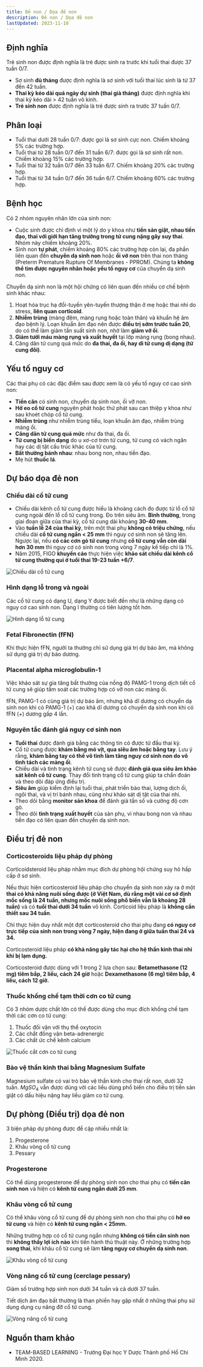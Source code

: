 ```yaml
---
title: Đẻ non / Dọa đẻ non
description: Đẻ non / Dọa đẻ non
lastUpdated: 2023-11-10
---
```


## Định nghĩa

Trẻ sinh non được định nghĩa là trẻ được sinh ra trước khi tuổi thai được 37 tuần 0/7.

- Sơ sinh **đủ tháng** được định nghĩa là sơ sinh với tuổi thai lúc sinh là từ 37 đến 42 tuần.
- **Thai kỳ kéo dài quá ngày dự sinh (thai già tháng)** được định nghĩa khi thai kỳ kéo dài > 42 tuần vô kinh.
- **Trẻ sinh non** được định nghĩa là trẻ được sinh ra trước 37 tuần 0/7.

## Phân loại

- Tuổi thai dưới 28 tuần 0/7: được gọi là sơ sinh cực non. Chiếm khoảng 5% các trường hợp.
- Tuổi thai từ 28 tuần 0/7 đến 31 tuần 6/7: được gọi là sơ sinh rất non. Chiếm khoảng 15% các trường hợp.
- Tuổi thai từ 32 tuần 0/7 đến 33 tuần 6/7. Chiếm khoảng 20% các trường hợp.
- Tuổi thai từ 34 tuần 0/7 đến 36 tuần 6/7. Chiếm khoảng 60% các trường hợp.

## Bệnh học

Có 2 nhóm nguyên nhân lớn của sinh non:

- Cuộc sinh được chỉ định vì một lý do y khoa như **tiền sản giật, nhau tiền đạo, thai với giới hạn tăng trưởng trong tử cung nặng gây suy thai**. Nhóm này chiếm khoảng 20%.
- Sinh non **tự phát**, chiếm khoảng 80% các trường hợp còn lại, đa phần liên quan đến **chuyển dạ sinh non** hoặc **ối vỡ non** trên thai non tháng (Preterm Premature Rupture Of Membranes - PPROM). Chúng ta **không thể tìm được nguyên nhân hoặc yếu tố nguy cơ** của chuyển dạ sinh non.

Chuyển dạ sinh non là một hội chứng có liên quan đến nhiều cơ chế bệnh sinh khác nhau:

1. Hoạt hóa trục hạ đồi-tuyến yên-tuyến thượng thận ở mẹ hoặc thai nhi do stress, **liên quan corticoid**.
2. **Nhiễm trùng** (màng đệm, màng rụng hoặc toàn thân) và khuẩn hệ âm đạo bệnh lý. Loạn khuẩn âm đạo nên được **điều trị sớm trước tuần 20**, do có thể làm giảm tần suất sinh non, nhờ làm **giảm vỡ ối**.
3. **Giảm tưới máu màng rụng và xuất huyết** tại lớp màng rụng (bong nhau).
4. Căng dãn tử cung quá mức do **đa thai, đa ối, hay di tử cung dị dạng (tử cung đôi)**.

## Yếu tố nguy cơ

Các thai phụ có các đặc điểm sau được xem là có yếu tố nguy cơ cao sinh non:

- **Tiền căn** có sinh non, chuyển dạ sinh non, ối vỡ non.
- **Hở eo cổ tử cung** nguyên phát hoặc thứ phát sau can thiệp y khoa như sau khoét chóp cổ tử cung.
- **Nhiễm trùng** như nhiễm trùng tiểu, loạn khuẩn âm đạo, nhiễm trùng màng ối.
- **Căng dãn tử cung quá mức** như đa thai, đa ối.
- **Tử cung bị biến dạng** do u xơ-cơ trơn tử cung, tử cung có vách ngăn hay các dị tật cấu trúc khác của tử cung.
- **Bất thường bánh nhau**: nhau bong non, nhau tiền đạo.
- Mẹ hút **thuốc lá**.

## Dự báo dọa đẻ non

### Chiều dài cổ tử cung

- Chiều dài kênh cổ tử cung được hiểu là khoảng cách đo được từ lổ cổ tử cung ngoài đến lổ cổ tử cung trong. Đo trên siêu âm. **Bình thường**, trong giai đoạn giữa của thai kỳ, cổ tử cung dài khoảng **30-40 mm**.
- Vào **tuần lễ 24 của thai kỳ**, trên một thai phụ **không có triệu chứng**, nếu chiều dài **cổ tử cung ngắn < 25 mm** thì nguy cơ sinh non sẽ tăng lên. Ngược lại, nếu **có các cơn gò tử cung** nhưng **cổ tử cung vẫn còn dài hơn 30 mm** thì nguy cơ có sinh non trong vòng 7 ngày kế tiếp chỉ là 1%.
- Năm 2015, FIGO **khuyến cáo** thực hiện việc **khảo sát chiều dài kênh cổ tử cung thường qui ở tuổi thai 19-23 tuần +6/7**.

![Chiều dài cổ tử cung](../../../assets/benh-hoc-san-khoa/de-non/chieu-dai-co-tu-cung.png)

### Hình dạng lỗ trong và ngoài

Các cổ tử cung có dạng U, dạng Y được biết đến như là những dạng có nguy cơ cao sinh non. Dạng I thường có tiên lượng tốt hơn.

![Hình dạng lỗ tử cung](../../../assets/benh-hoc-san-khoa/de-non/hinh-dang-lo-tu-cung.png)

### Fetal Fibronectin (fFN)

Khi thực hiện fFN, người ta thường chỉ sử dụng giá trị dự báo âm, mà không sử dụng giá trị dự báo dương.

### Placental alpha microglobulin-1

Việc khảo sát sự gia tăng bất thường của nồng độ PAMG-1 trong dịch tiết cổ tử cung sẽ giúp tầm soát các trường hợp có vỡ non các màng ối.

fFN, PAMG-1 có cùng giá trị dự báo âm, nhưng khả dĩ dương có chuyển dạ sinh non khi có PAMG-1 (+) cao khả dĩ dương có chuyển dạ sinh non khi có fFN (+) dương gấp 4 lần.

### Nguyên tắc đánh giá nguy cơ sinh non

- **Tuổi thai** được đánh giá bằng các thông tin có được từ đầu thai kỳ.
- Cổ tử cung được **khám bằng mỏ vịt, qua siêu âm hoặc bằng tay**. Lưu ý rằng, **khám bằng tay có thể vô tình làm tăng nguy cơ sinh non do vô tình tách các màng ối**.
- Chiều dài và tình trạng kênh tử cung sẽ được **đánh giá qua siêu âm khảo sát kênh cổ tử cung**. Thay đổi tình trạng cổ tử cung giúp ta chẩn đoán và theo dõi đáp ứng điều trị.
- **Siêu âm** giúp kiểm định lại tuổi thai, phát triển bào thai, lượng dịch ối, ngôi thai, và vị trí bánh nhau, cũng như khảo sát dị tật của thai nhi.
- Theo dõi bằng **monitor sản khoa** để đánh giá tần số và cường độ cơn gò.
- Theo dõi **tình trạng xuất huyết** của sản phụ, vì nhau bong non và nhau tiền đạo có liên quan đến chuyển dạ sinh non.

## Điều trị đẻ non

### Corticosteroids liệu pháp dự phòng

Corticoidsteroid liệu pháp nhằm mục đích dự phòng hội chứng suy hô hấp cấp ở sơ sinh.

Nếu thực hiện corticosteroid liệu pháp cho chuyển dạ sinh non xảy ra ở một **thai có khả năng nuôi sống được (ở Việt Nam, dù rằng một vài cơ sở định mốc sống là 24 tuần, nhưng mốc nuôi sống phổ biến vẫn là khoảng 28 tuần)** và có **tuổi thai dưới 34 tuần** vô kinh. Corticoid liệu pháp là **không cần thiết sau 34 tuần**.

Chỉ thực hiện duy nhất một đợt corticosteroid cho thai phụ đang **có nguy cơ trực tiếp của sinh non trong vòng 7 ngày, hiện đang ở giữa tuần thai 24 và 34.**

Corticosteroid liệu pháp **có khả năng gây tác hại cho hệ thần kinh thai nhi khi bị lạm dụng.**

Corticosteroid được dùng với 1 trong 2 lựa chọn sau: **Betamethasone (12 mg) tiêm bắp, 2 liều, cách 24 giờ** hoặc **Dexamethasone (6 mg) tiêm bắp, 4 liều, cách 12 giờ.**

### Thuốc khống chế tạm thời cơn co tử cung

Có 3 nhóm dược chất lớn có thể được dùng cho mục đích khống chế tạm thời các cơn co tử cung:

1. Thuốc đối vận với thụ thể oxytocin
2. Các chất đồng vận beta-adrenergic
3. Các chất ức chế kênh calcium

![Thuốc cắt cơn co tử cung](../../../assets/benh-hoc-san-khoa/de-non/thuoc-cat-con-co-tu-cung.png)

### Bảo vệ thần kinh thai bằng Magnesium Sulfate

Magnesium sulfate có vai trò bảo vệ thần kinh cho thai rất non, dưới 32 tuần. $MgSO_4$ vẫn được dùng với các liều dùng phổ biến cho điều trị tiền sản giật có dấu hiệu nặng hay liều giảm co tử cung.

## Dự phòng (Điều trị) dọa đẻ non

3 biện pháp dự phòng được đề cập nhiều nhất là:

1. Progesterone
2. Khâu vòng cổ tử cung
3. Pessary

### Progesterone

Có thể dùng progesterone để dự phòng sinh non cho thai phụ có **tiền căn sinh non** và hiện có **kênh tử cung ngắn dưới 25 mm**.

### Khâu vòng cổ tử cung

Có thể khâu vòng cổ tử cung để dự phòng sinh non cho thai phụ có **hở eo tử cung** và hiện có **kênh tử cung ngắn < 25mm.**

Những trường hợp có cổ tử cung ngắn nhưng **không có tiền căn sinh non** thì **không thấy lợi ích nào** khi tiến hành thủ thuật này. Ở những trường hợp **song thai**, khi khâu cổ tử cung sẽ làm **tăng nguy cơ chuyển dạ sinh non**.

![Khâu vòng cổ tử cung](../../../assets/benh-hoc-san-khoa/de-non/khau-vong-co-tu-cung.png)

### Vòng nâng cổ tử cung (cerclage pessary)

Giảm số trường hợp sinh non dưới 34 tuần và cả dưới 37 tuần.

Tiết dịch âm đạo bất thường là than phiền hay gặp nhất ở những thai phụ sử dụng dụng cụ nâng đỡ cổ tử cung.

![Vòng nâng cổ tử cung](../../../assets/benh-hoc-san-khoa/de-non/vong-nang-co-tu-cung.png)

## Nguồn tham khảo

- TEAM-BASED LEARNING - Trường Đại học Y Dược Thành phố Hồ Chí Minh 2020.
